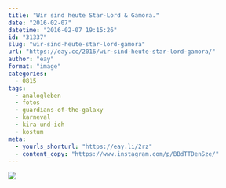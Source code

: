 ```yaml
---
title: "Wir sind heute Star-Lord & Gamora."
date: "2016-02-07"
datetime: "2016-02-07 19:15:26"
id: "31337"
slug: "wir-sind-heute-star-lord-gamora"
url: "https://eay.cc/2016/wir-sind-heute-star-lord-gamora/"
author: "eay"
format: "image"
categories:
  - 0815
tags:
  - analogleben
  - fotos
  - guardians-of-the-galaxy
  - karneval
  - kira-und-ich
  - kostum
meta:
  - yourls_shorturl: "https://eay.li/2rz"
  - content_copy: "https://www.instagram.com/p/BBdTTDenSze/"
---
```


![](https://eay.cc/uploads/2016/gotg-karneval.jpg)
